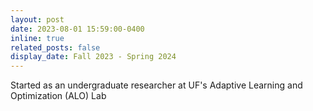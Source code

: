 ```yaml
---
layout: post
date: 2023-08-01 15:59:00-0400
inline: true
related_posts: false
display_date: Fall 2023 - Spring 2024
---
```

Started as an undergraduate researcher at UF's Adaptive Learning and Optimization (ALO) Lab